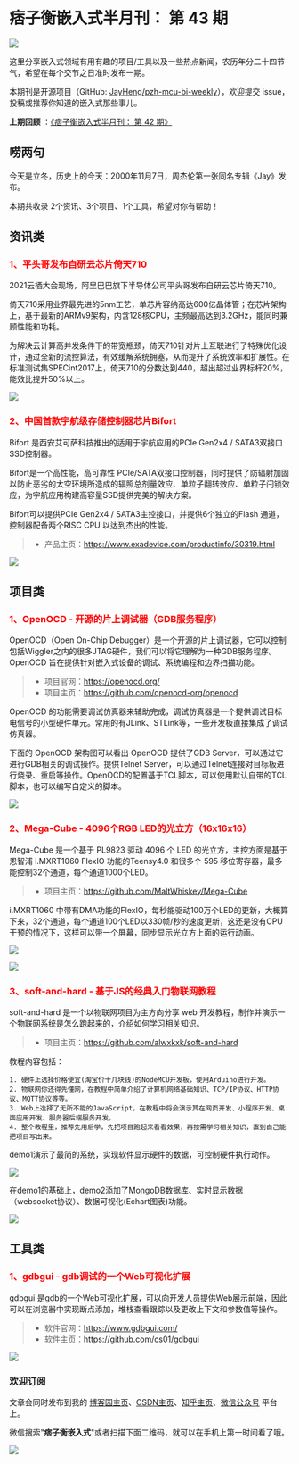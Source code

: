 # 痞子衡嵌入式半月刊： 第 43 期

![](http://henjay724.com/image/cnblogs/pzh_mcu_bi_weekly.PNG)

这里分享嵌入式领域有用有趣的项目/工具以及一些热点新闻，农历年分二十四节气，希望在每个交节之日准时发布一期。

本期刊是开源项目（GitHub: [JayHeng/pzh-mcu-bi-weekly](https://github.com/JayHeng/pzh-mcu-bi-weekly)），欢迎提交 issue，投稿或推荐你知道的嵌入式那些事儿。

**上期回顾** ：[《痞子衡嵌入式半月刊： 第 42 期》](https://www.cnblogs.com/henjay724/p/15418226.html)

## 唠两句

今天是立冬，历史上的今天：2000年11月7日，周杰伦第一张同名专辑《Jay》发布。

本期共收录 2个资讯、3个项目、1个工具，希望对你有帮助！

## 资讯类

### <font color="red">1、平头哥发布自研云芯片倚天710</font>

2021云栖大会现场，阿里巴巴旗下半导体公司平头哥发布自研云芯片倚天710。

倚天710采用业界最先进的5nm工艺，单芯片容纳高达600亿晶体管；在芯片架构上，基于最新的ARMv9架构，内含128核CPU，主频最高达到3.2GHz，能同时兼顾性能和功耗。

为解决云计算高并发条件下的带宽瓶颈，倚天710针对片上互联进行了特殊优化设计，通过全新的流控算法，有效缓解系统拥塞，从而提升了系统效率和扩展性。在标准测试集SPECint2017上，倚天710的分数达到440，超出超过业界标杆20%，能效比提升50%以上。

![](http://henjay724.com/image/biweekly20211107/t-head_yitian710.PNG)

### <font color="red">2、中国首款宇航级存储控制器芯片Bifort</font>

Bifort 是西安艾可萨科技推出的适用于宇航应用的PCIe Gen2x4 / SATA3双接口SSD控制器。

Bifort是一个高性能，高可靠性 PCIe/SATA双接口控制器，同时提供了防辐射加固以防止恶劣的太空环境所造成的辐照总剂量效应、单粒子翻转效应、单粒子闩锁效应，为宇航应用构建高容量SSD提供完美的解决方案。

Bifort可以提供PCIe Gen2x4 / SATA3主控接口，并提供6个独立的Flash 通道，控制器配备两个RISC CPU 以达到杰出的性能。

> * 产品主页：https://www.exadevice.com/productinfo/30319.html

![](http://henjay724.com/image/biweekly20211107/Bifort.PNG)

## 项目类

### <font color="red">1、OpenOCD - 开源的片上调试器（GDB服务程序）</font>

OpenOCD（Open On-Chip Debugger）是一个开源的片上调试器，它可以控制包括Wiggler之内的很多JTAG硬件，我们可以将它理解为一种GDB服务程序。OpenOCD 旨在提供针对嵌入式设备的调试、系统编程和边界扫描功能。

> * 项目官网：https://openocd.org/
> * 项目主页：https://github.com/openocd-org/openocd

OpenOCD 的功能需要调试仿真器来辅助完成，调试仿真器是一个提供调试目标电信号的小型硬件单元。常用的有JLink、STLink等，一些开发板直接集成了调试仿真器。

下面的 OpenOCD 架构图可以看出 OpenOCD 提供了GDB Server，可以通过它进行GDB相关的调试操作。提供Telnet Server，可以通过Telnet连接对目标板进行烧录、重启等操作。OpenOCD的配置基于TCL脚本，可以使用默认自带的TCL脚本，也可以编写自定义的脚本。

![](http://henjay724.com/image/biweekly20211107/OpenOCD.PNG)

### <font color="red">2、Mega-Cube - 4096个RGB LED的光立方（16x16x16）</font>

Mega-Cube 是一个基于 PL9823 驱动 4096 个 LED 的光立方，主控方面是基于恩智浦 i.MXRT1060 FlexIO 功能的Teensy4.0 和很多个 595 移位寄存器，最多能控制32个通道，每个通道1000个LED。

> * 项目主页：https://github.com/MaltWhiskey/Mega-Cube

i.MXRT1060 中带有DMA功能的FlexIO，每秒能驱动100万个LED的更新，大概算下来，32个通道，每个通道100个LED以330帧/秒的速度更新，这还是没有CPU干预的情况下，这样可以带一个屏幕，同步显示光立方上面的运行动画。

![](http://henjay724.com/image/biweekly20211107/Mega-Cube2.PNG)

![](http://henjay724.com/image/biweekly20211107/Mega-Cube.PNG)

### <font color="red">3、soft-and-hard - 基于JS的经典入门物联网教程</font>

soft-and-hard 是一个以物联网项目为主方向分享 web 开发教程，制作并演示一个物联网系统是怎么跑起来的，介绍如何学习相关知识。

> * 项目主页：https://github.com/alwxkxk/soft-and-hard

教程内容包括：

```text
1. 硬件上选择价格便宜(淘宝价十几块钱)的NodeMCU开发板，使用Arduino进行开发。
2. 物联网你还得先懂网，在教程中简单介绍了计算机网络基础知识、TCP/IP协议、HTTP协议、MQTT协议等等。
3. Web上选择了无所不能的JavaScript，在教程中将会演示其在网页开发、小程序开发、桌面应用开发、服务器后端服务开发。
4. 整个教程里，推荐先用后学，先把项目跑起来看看效果，再按需学习相关知识，直到自己能把项目写出来。
```

demo1演示了最简的系统，实现软件显示硬件的数据，可控制硬件执行动作。 

![](http://henjay724.com/image/biweekly20211107/soft-and-hard1.jpg)

在demo1的基础上，demo2添加了MongoDB数据库、实时显示数据（websocket协议）、数据可视化(Echart图表)功能。 

![](http://henjay724.com/image/biweekly20211107/soft-and-hard2.jpg)

## 工具类

### <font color="red">1、gdbgui - gdb调试的一个Web可视化扩展</font>

gdbgui 是gdb的一个Web可视化扩展，可以向开发人员提供Web展示前端，因此可以在浏览器中实现断点添加，堆栈查看跟踪以及更改上下文和参数值等操作。

> * 软件官网：https://www.gdbgui.com/
> * 软件主页：https://github.com/cs01/gdbgui

![](http://henjay724.com/image/biweekly20211107/gdbgui.gif)

### 欢迎订阅

文章会同时发布到我的 [博客园主页](https://www.cnblogs.com/henjay724/)、[CSDN主页](https://blog.csdn.net/henjay724)、[知乎主页](https://www.zhihu.com/people/henjay724)、[微信公众号](http://weixin.sogou.com/weixin?type=1&query=痞子衡嵌入式) 平台上。

微信搜索"__痞子衡嵌入式__"或者扫描下面二维码，就可以在手机上第一时间看了哦。

![](http://henjay724.com/image/github/pzhMcu_qrcode_258x258.jpg)

